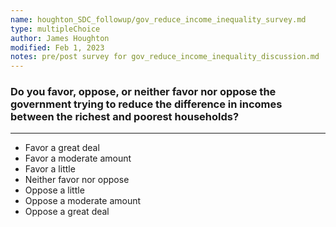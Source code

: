 ```yaml
---
name: houghton_SDC_followup/gov_reduce_income_inequality_survey.md
type: multipleChoice
author: James Houghton
modified: Feb 1, 2023
notes: pre/post survey for gov_reduce_income_inequality_discussion.md
---
```


### Do you favor, oppose, or neither favor nor oppose the government trying to reduce the difference in incomes between the richest and poorest households?

---

- Favor a great deal
- Favor a moderate amount
- Favor a little
- Neither favor nor oppose
- Oppose a little
- Oppose a moderate amount
- Oppose a great deal
